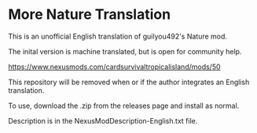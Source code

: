 # More Nature Translation
This is an unofficial English translation of guilyou492's Nature mod.

The inital version is machine translated, but is open for community help.

https://www.nexusmods.com/cardsurvivaltropicalisland/mods/50

This repository will be removed when or if the author integrates an English translation.

To use, download the .zip from the releases page and install as normal.

Description is in the NexusModDescription-English.txt file.

